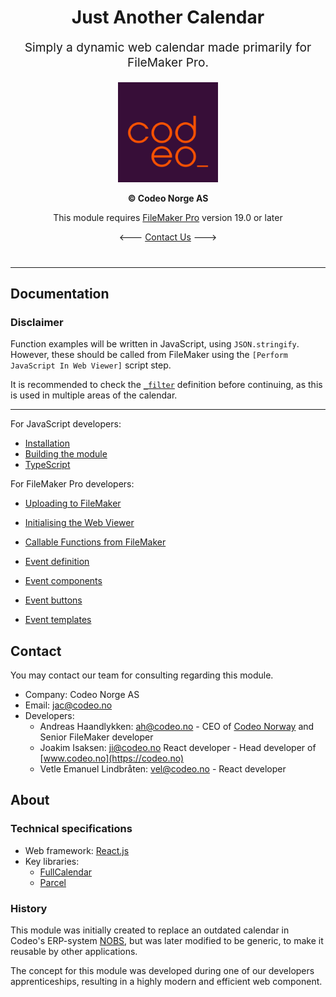 <div align="center" style="margin-bottom: 40px;">
<h1>Just Another Calendar</h1>
<p style="font-size: 1.2rem;">Simply a dynamic web calendar made primarily for FileMaker Pro.</p>

<a href="https://codeo.no" target="_blank">
<img src="./codeo-logo.png" width="160" height="160" />
</a>

<p><strong>&copy; Codeo Norge AS</strong></p>
<p>This module requires <a href="https://www.claris.com/filemaker" target="_blank">FileMaker Pro</a> version 19.0 or later</p>

\<\-\-\- [Contact Us](#contact) \-\-\-\>
</div>

---

## Documentation
### Disclaimer
Function examples will be written in JavaScript, using `JSON.stringify`. However, these should be called from FileMaker using the `[Perform JavaScript In Web Viewer]` script step.

It is recommended to check the [`_filter`](./documentation/_filter.md) definition
before continuing, as this is used in multiple areas of the calendar.

---

<!-- [JSONLY START] -->
For JavaScript developers:
- [Installation](./documentation/for-javascript-developers/installation.md)
- [Building the module](./documentation/for-javascript-developers/building.md)
- [TypeScript](./documentation/for-javascript-developers/typescript.md)

For FileMaker Pro developers:
<!-- [JSONLY END] -->
- [Uploading to FileMaker](./documentation/uploading-to-filemaker.md)
- [Initialising the Web Viewer](./documentation/web-viewer.md)
- [Callable Functions from FileMaker](./documentation/functions.md)

- [Event definition](./documentation/events.md)
- [Event components](./documentation/event-components.md)
- [Event buttons](./documentation/event-buttons.md)
- [Event templates](./documentation/event-templates.md)

## Contact
You may contact our team for consulting regarding this module.

- Company: Codeo Norge AS
- Email: jac@codeo.no
- Developers:
    - Andreas Haandlykken: ah@codeo.no - CEO of [Codeo Norway](https://codeo.no) and Senior FileMaker developer
    - Joakim Isaksen: ji@codeo.no React developer - Head developer of [www.codeo.no](https://codeo.no)
    - Vetle Emanuel Lindbråten: vel@codeo.no - React developer

## About

### Technical specifications
- Web framework: [React.js](https://react.dev)
- Key libraries:
    - [FullCalendar](https://fullcalendar.io)
    - [Parcel](https://parceljs.org)

### History
This module was initially created to replace an outdated calendar in Codeo's ERP-system [NOBS](https://codeo.no/vi-jobber-med/nobs), but was later modified to be generic, to make it reusable by other applications.

The concept for this module was developed during one of our developers apprenticeships, resulting in a highly modern and efficient web component.